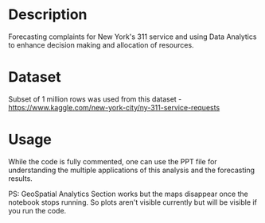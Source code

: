# Description
Forecasting complaints for New York's 311 service and using Data Analytics to enhance decision making and allocation of resources.

# Dataset
Subset of 1 million rows was used from this dataset - https://www.kaggle.com/new-york-city/ny-311-service-requests

# Usage
While the code is fully commented, one can use the PPT file for understanding the multiple applications of this analysis and the forecasting results. 

PS: GeoSpatial Analytics Section works but the maps disappear once the notebook stops running. So plots aren't visible currently but will be visible if you run the code.

